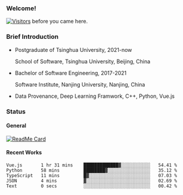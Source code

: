 ### Welcome!

[![Visitors](https://visitor-badge.laobi.icu/badge?page_id=HermitSun.HermitSun)]() before you came here.

### Brief Introduction

- Postgraduate of Tsinghua University, 2021-now
  
  School of Software, Tsinghua University, Beijing, China

- Bachelor of Software Engineering, 2017-2021
  
  Software Institute, Nanjing University, Nanjing, China

- Data Provenance, Deep Learning Framwork, C++, Python, Vue.js

### Status

#### General

[![ReadMe Card](https://github-readme-stats.hermitsun.vercel.app/api?username=HermitSun&count_private=true&show_icons=true)]()

#### Recent Works

<!--START_SECTION:waka-->

```text
Vue.js       1 hr 31 mins    █████████████▓░░░░░░░░░░░   54.41 %
Python       58 mins         ████████▓░░░░░░░░░░░░░░░░   35.12 %
TypeScript   11 mins         █▓░░░░░░░░░░░░░░░░░░░░░░░   07.03 %
JSON         4 mins          ▓░░░░░░░░░░░░░░░░░░░░░░░░   02.69 %
Text         0 secs          ░░░░░░░░░░░░░░░░░░░░░░░░░   00.42 %
```

<!--END_SECTION:waka-->
